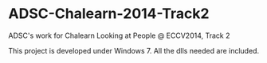 ADSC-Chalearn-2014-Track2
=========================

ADSC's work for Chalearn Looking at People @ ECCV2014, Track 2

This project is developed under Windows 7.
All the dlls needed are included.
